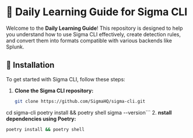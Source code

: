 # 🧠 Daily Learning Guide for Sigma CLI

Welcome to the **Daily Learning Guide**! This repository is designed to help you understand how to use Sigma CLI effectively, create detection rules, and convert them into formats compatible with various backends like Splunk.

## 🚀 Installation

To get started with Sigma CLI, follow these steps:

1. **Clone the Sigma CLI repository:**
   ```bash
   git clone https://github.com/SigmaHQ/sigma-cli.git
cd sigma-cli
poetry install && poetry shell
sigma --version```
2. **nstall dependencies using Poetry:**

```bash
poetry install && poetry shell
```

